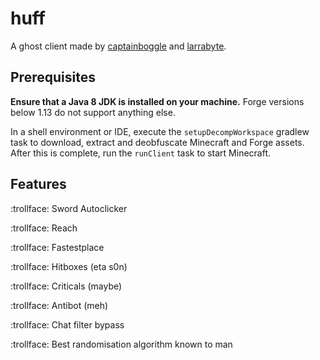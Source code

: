 # huff
A ghost client made by [captainboggle](https://github.com/CaptainBoggle/) and [larrabyte](https://github.com/larrabyte/).

## Prerequisites
**Ensure that a Java 8 JDK is installed on your machine.** Forge versions below 1.13 do not support anything else.

In a shell environment or IDE, execute the `setupDecompWorkspace` gradlew task to download, extract and deobfuscate Minecraft and Forge assets. After this is complete, run the `runClient` task to start Minecraft.

## Features

:trollface: Sword Autoclicker

:trollface: Reach

:trollface: Fastestplace

:trollface: Hitboxes (eta s0n)

:trollface: Criticals (maybe)

:trollface: Antibot (meh)

:trollface: Chat filter bypass 

:trollface: Best randomisation algorithm known to man

